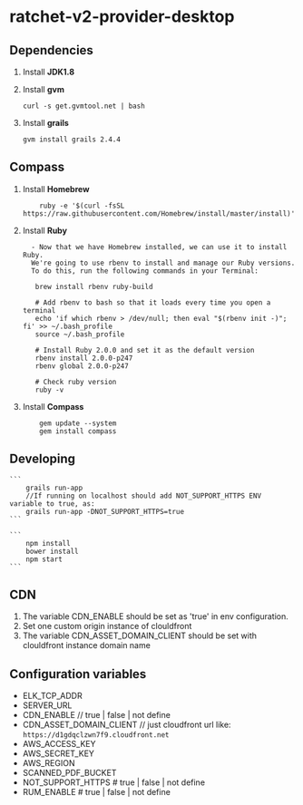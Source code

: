 ratchet-v2-provider-desktop
===========================
## Dependencies

1. Install **JDK1.8**

2. Install **gvm**

	```
    curl -s get.gvmtool.net | bash
    ```
3. Install **grails**

	```
	gvm install grails 2.4.4
	```


## Compass

1. Install **Homebrew**

    ```
        ruby -e '$(curl -fsSL https://raw.githubusercontent.com/Homebrew/install/master/install)'
    ```
2. Install **Ruby**

  		 - Now that we have Homebrew installed, we can use it to install Ruby.
   		 We're going to use rbenv to install and manage our Ruby versions.
   		 To do this, run the following commands in your Terminal:

    ```
       brew install rbenv ruby-build

       # Add rbenv to bash so that it loads every time you open a terminal
       echo 'if which rbenv > /dev/null; then eval "$(rbenv init -)"; fi' >> ~/.bash_profile
       source ~/.bash_profile

       # Install Ruby 2.0.0 and set it as the default version
       rbenv install 2.0.0-p247
       rbenv global 2.0.0-p247

       # Check ruby version
       ruby -v
    ```
3. Install **Compass**

    ```
        gem update --system
        gem install compass
    ```

## Developing

	```
        grails run-app
        //If running on localhost should add NOT_SUPPORT_HTTPS ENV variable to true, as:
        grails run-app -DNOT_SUPPORT_HTTPS=true
    ```
    
    ```
        npm install
        bower install
        npm start
    ```

## CDN
1. The variable CDN_ENABLE should be set as 'true' in env configuration.
2. Set one custom origin instance of clouldfront
2. The variable CDN_ASSET_DOMAIN_CLIENT should be set with clouldfront instance domain name


## Configuration variables

- ELK_TCP_ADDR
- SERVER_URL
- CDN_ENABLE    // true | false | not define
- CDN_ASSET_DOMAIN_CLIENT    // just cloudfront url like: ```https://d1gdqclzwn7f9.cloudfront.net```
- AWS_ACCESS_KEY
- AWS_SECRET_KEY
- AWS_REGION
- SCANNED_PDF_BUCKET
- NOT_SUPPORT_HTTPS    # true | false | not define
- RUM_ENABLE    # true | false | not define

